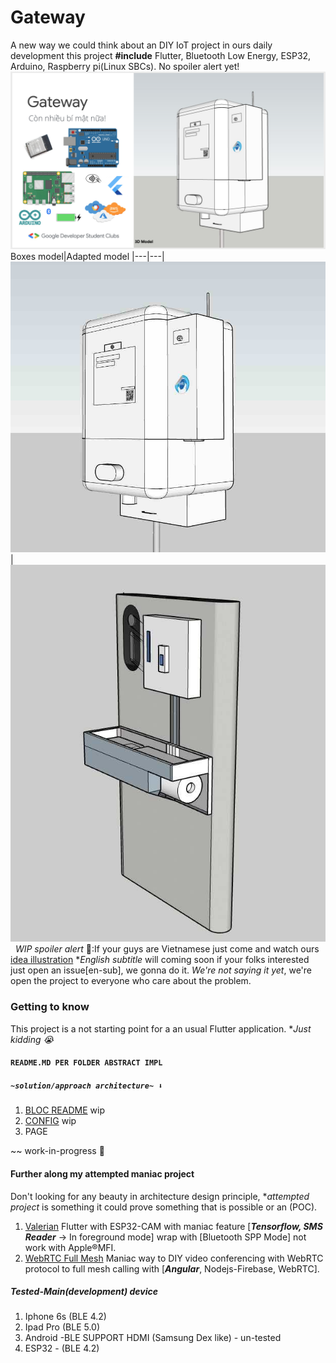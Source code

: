 # Gateway

A new way we could think about an DIY IoT project in ours daily development this project **#include** Flutter, Bluetooth Low Energy, ESP32, Arduino, Raspberry pi(Linux SBCs). No spoiler alert yet!
&nbsp;
<a href="https://www.youtube.com/watch?v=RvnyX0l7zPM">![showcase](docs/img/showcase.png)</a>
Boxes model|Adapted model
|---|---|
![Boxes model](docs/img/boxes_model.jpg)| ![Adapted model](docs/img/final_model.jpg)
&nbsp;
*WIP spoiler alert* 🤟:If your guys are Vietnamese just come and watch ours [idea illustration](https://www.youtube.com/watch?v=RvnyX0l7zPM) **English subtitle* will coming soon if your folks interested just open an issue[en-sub], we gonna do it. *We're not saying it yet*, we're open the project to everyone who care about the problem.

### Getting to know

This project is a not starting point for a  an usual Flutter application. **Just kidding 😭*
#### ```README.MD PER FOLDER ABSTRACT IMPL```
##### ```~solution/approach architecture~ ⬇️```
1. [BLOC README]("./lib/blocs/") wip
2. [CONFIG]("./lib/config") wip
3. PAGE

~~ work-in-progress 🤕

#### Further along my attempted maniac project
Don't looking for any beauty in architecture design principle, **attempted project* is something it could prove something that is possible or an (POC).

1. [Valerian](https://github.com/truonghoangduy/Valerian) Flutter with ESP32-CAM with maniac feature [***Tensorflow, SMS Reader*** -> In foreground mode] wrap with [Bluetooth SPP Mode] not work with Apple®MFI.
2. [WebRTC Full Mesh](https://github.com/truonghoangduy/Stream-It) Maniac way to DIY video conferencing with WebRTC protocol to full mesh calling with [***Angular***, Nodejs-Firebase, WebRTC].

##### Tested-Main(development) device
1. Iphone 6s (BLE 4.2)
3. Ipad Pro  (BLE 5.0)
4. Android -BLE SUPPORT HDMI (Samsung Dex like) - un-tested
5. ESP32 - (BLE 4.2)
